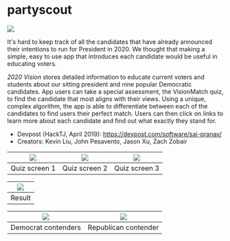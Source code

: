 # partyscout

![](https://challengepost-s3-challengepost.netdna-ssl.com/photos/production/software_photos/000/792/659/datas/gallery.jpg)

It's hard to keep track of all the candidates that have already announced their intentions to run for President in 2020. We thought that making a simple, easy to use app that introduces each candidate would be useful in educating voters.

*2020 Vision* stores detailed information to educate current voters and students about our sitting president and nine popular Democratic candidates. App users can take a special assessment, the VisionMatch quiz, to find the candidate that most aligns with their views. Using a unique, complex algorithm, the app is able to differentiate between each of the candidates to find users their perfect match. Users can then click on links to learn more about each candidate and find out what exactly they stand for.

* Devpost (HackTJ, April 2019): https://devpost.com/software/sai-pranav/
* Creators: Kevin Liu, John Pesavento, Jason Xu, Zach Zobair

| ![](https://challengepost-s3-challengepost.netdna-ssl.com/photos/production/software_photos/000/792/664/datas/original.PNG) | ![](https://challengepost-s3-challengepost.netdna-ssl.com/photos/production/software_photos/000/792/665/datas/original.PNG) | ![](https://challengepost-s3-challengepost.netdna-ssl.com/photos/production/software_photos/000/792/666/datas/original.PNG) |
|:---:|:---:|:---:|
| Quiz screen 1 | Quiz screen 2 | Quiz screen 3 |

| ![](https://challengepost-s3-challengepost.netdna-ssl.com/photos/production/software_photos/000/792/678/datas/gallery.jpg) |
|:---:|
|Result|

| ![](https://challengepost-s3-challengepost.netdna-ssl.com/photos/production/software_photos/000/792/707/datas/original.png) | ![](https://challengepost-s3-challengepost.netdna-ssl.com/photos/production/software_photos/000/792/684/datas/original.png) |
|:---:|:---:|
| Democrat contenders | Republican contender |
